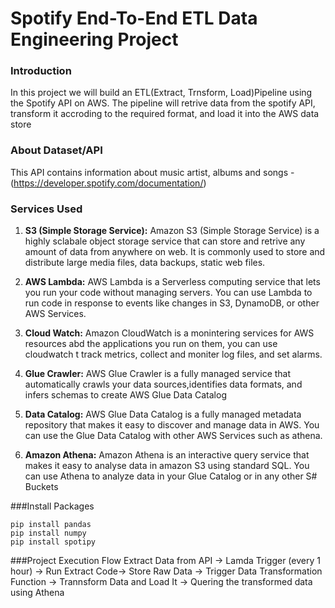 # Spotify End-To-End ETL Data Engineering Project

### Introduction
In this project we will build an ETL(Extract, Trnsform, Load)Pipeline using the Spotify API on AWS. The pipeline will retrive data from the spotify API, transform it accroding to the required format, and load it into the AWS data store

### About Dataset/API
This API contains information about music artist, albums and songs - (https://developer.spotify.com/documentation/)

### Services Used
1. **S3 (Simple Storage Service):** Amazon S3 (Simple Storage Service) is a highly sclabale object storage service that can store and retrive any amount of data from anywhere on web. It is commonly used to store and distribute large media files, data backups, static web files.

2. **AWS Lambda:** AWS Lambda is a Serverless computing service that lets you run your code without managing servers. You can use Lambda to run code in response to events like changes in S3, DynamoDB, or other AWS Services.

3. **Cloud Watch:** Amazon CloudWatch is a monintering services for AWS resources abd the applications you run on them, you can use cloudwatch t track metrics, collect and moniter log files, and set alarms.

4. **Glue Crawler:** AWS Glue Crawler is a fully managed service that automatically crawls your data sources,identifies data formats, and infers schemas to create AWS Glue Data Catalog

5. **Data Catalog:** AWS Glue Data Catalog is a fully managed metadata repository that makes it easy to discover and manage data in AWS. You can use the Glue Data Catalog with other AWS Services such as athena.

6. **Amazon Athena:** Amazon Athena is an interactive query service that makes it easy to analyse data in amazon S3 using standard SQL. You can use Athena to analyze data in your Glue Catalog or in any other S# Buckets

###Install Packages
```
pip install pandas
pip install numpy
pip install spotipy
```

###Project Execution Flow
Extract Data from API -> Lamda Trigger (every 1 hour) ->  Run Extract Code-> Store Raw Data -> Trigger Data Transformation Function -> Trannsform Data and Load It -> Quering the transformed data using Athena
